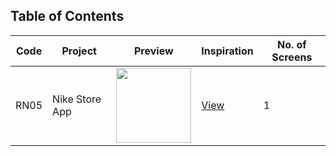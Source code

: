 ## Table of Contents

| Code | Project        | Preview                                                                                                                                                     | Inspiration                                                         | No. of Screens |
| ---- | -------------- | ----------------------------------------------------------------------------------------------------------------------------------------------------------- | ------------------------------------------------------------------- | -------------- |
| RN05 | Nike Store App | <img src="https://cdn.dribbble.com/users/1138814/screenshots/14157511/media/725262fbabb8ac68b9cf61cc782a427f.png?compress=1&resize=1200x900" width="120" /> | [View](https://dribbble.com/shots/14157511-XD-Challenge-003-Scroll) | 1              |
